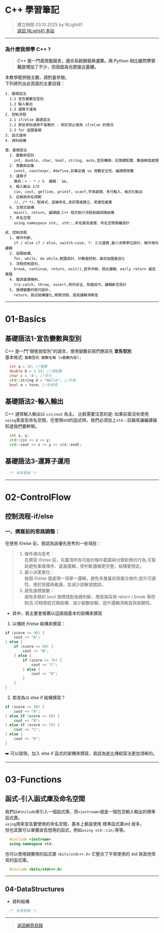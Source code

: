 # C++ 學習筆記  
> 建立時間 03.10.2025 by NLight41  
> [返回 NLight41 本站](https://nlight41.github.io/NLight41_LearningRepo/)  
  
---
  
### 為什麼我想學 C++ ?  
> **C++ 是一門高效能語言，適合系統開發與運算。與 Python 相比雖然學習難度增加了不少，但我認為也更接近基礎。**
  
本教學範例極主觀，請酌量參閱。  
下列將列出此頁面的主要目錄：  

    1. 基礎語法
      1.1 宣告變數及型別
      1.2 輸入輸出
      1.3 運算子運用
    2. 控制流程
      2.1 if/else 基礎語法
      2.2 那些學校通常不會教的 - 對於禁止使用 if/else 的情況
      2.3 for 迴圈基礎
    3. 函式運用
    4. 資料結構
```
壹、基礎語法
  1. 變數與型別
    int, double, char, bool, string, auto,型別轉換、記憶體配置、數值精度處理
  2. 常數與巨集
    const, constexpr, #define,巨集定義 vs 常數安全性、編譯期常數
  3. 運算子
    算術：+ - * / %  邏輯：`&&,
  4. 輸入輸出 I/O
    cin, cout, getline, printf, scanf,字串處理、多行輸入、格式化輸出
  5. 註解與命名規範
    //, /* */，駝峰式、底線命名,良好風格建立、易讀性維護
  6. 主程式結構
    main(), return, 編譯鏈,C++ 程式執行流程與錯誤碼結構
  7. 命名空間
    using namespace std;, std::,命名衝突處理、命名空間隔離設計

貳、控制流程
  1. 條件判斷,
    if / else if / else, switch-case, ?: 三元運算,最小決策單位設計、條件導向邏輯
  2. 迴圈結構,
    for, while, do while,範圍設計、計數器控制、巢狀迴圈最佳化
  3. 流程控制語句,
    break, continue, return, exit(),提早中斷、跳出邏輯、early return 最佳實踐
  4. 錯誤處理機制,
    try-catch, throw, assert,例外安全、除錯技巧、邏輯斷言設計
  5. 旗標變數的取代設計,
    return、函式結構優化,精簡流程、提高邏輯清晰度
```

---
# 01-Basics  
## 基礎語法1-宣告變數與型別  
C++ 是一門"靜態弱型別"的語言，使用變數前我們應該先 **宣告型別**  
基本格式:  `變數型別 變數名稱 (=變數內容);`  
  
```cpp
  int a = 10; //整數
  double b = 3.14; //浮點數
  char c = 'A'; //字元
  std::string d = "Hello"; //字串
  bool e = ture; //布林值
```
  
## 基礎語法2-輸入輸出  
C++ 通常輸入輸出以 `cin`,`cout` 為主。
比較需要注意的是: 
如果前面沒有使用`using`來宣告命名空間，在使用std的函式時，我們必須加上`std::`前綴來讓編譯器知道我們要幹嘛。
  
```cpp
  int x, y;
  std::cin >> x >> y;
  std::cout << x << y << std::endl;
```
  
## 基礎語法3-運算子運用  
```cpp
  /* 未來更新 */ 
```
---

# 02-ControlFlow  
## 控制流程-if/else  
  
### 一、撰寫前的思路調整：  
在使用 if/else 前，我認為該優先思考的一些項目：  
  
> 1. 條件導向思考：  
> 在撰寫 if/else 前，先釐清所有可能的條件範圍與分類對應的行為,可幫助避免重複條件、遺漏邏輯，使判斷邏輯更完整，結構更穩定。  
> 2. 最小決策單位：  
> 每個 if/else 僅處理一項單一邏輯，避免多層巢狀與複合條件,提升可讀性，便於除錯與維護，並減少誤解或錯誤。  
> 3. 避免旗標變數：  
> 避免多餘的 bool 旗標搭配後續判斷，應直接採用 return / break 等控制流,可精簡程式碼結構、減少變數依賴，提升邏輯清晰度與直觀性。  
  
- 其中，我主要會推薦以這兩個基本的架構來撰寫  
  
1. 以傳統 if/else 結構來撰寫：  
```cpp
if (score >= 90) {
    cout << "A";
} else {
    if (score >= 80) {
        cout << "B";
    } else {
        if (score >= 70) {
            cout << "C";
        } else {
            cout << "D";
        }
    }
}
```

  
2. 若改為以 else if 結構撰寫？  
```cpp
if (score >= 90) {
    cout << "A";
} else if (score >= 80) {
    cout << "B";
} else if (score >= 70) {
    cout << "C";
} else {
    cout << "D";
}
```
➡️ 可以發現，加入 else if 函式的架構來撰寫，我認為是比傳統寫法更加清晰的。  

---

# 03-Functions  
## 函式-引入函式庫及命名空間  
我們以`#include`來引入一個函式庫，而`<iostream>`就是一個包含輸入輸出的標準函式庫。  
`using`用來宣告要使用的命名空間，基本上都是使用 標準函式庫std 居多，  
但也其實可以單獨宣告想用的函式，例如`using std::cin;`等等。  
  
```cpp
  #include <iostream>
  using namespace std;
```
  
也可以使用競賽用的函式庫 `<bits/stdc++.h>` 它整合了平常使用的 std 與其他常見的函式庫。  
  
```cpp
  #include <bits/stdc++.h>
```
  
---

## 04-DataStructures  
- 資料結構  


```cpp
  /* 未來更新 */ 
```
---
> [返回網頁目錄](https://nlight41.github.io/NLight41_LearningRepo/WebStorage/)  